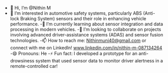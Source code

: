 - 👋 Hi, I’m @Nithin M
- 👀 I’m interested in automotive safety systems, particularly ABS (Anti-lock Braking System) sensors and their role in enhancing vehicle performance.
-🌱 I’m currently learning about sensor integration and data processing in modern vehicles.
-💞️ I’m looking to collaborate on projects involving advanced driver-assistance systems (ADAS) and sensor fusion technologies.
-📫 How to reach me: Nithinmuni40@gmail.com or connect with me on LinkedIn! www.linkedin.com/in/nithin-m-087134264
-😄 Pronouns: He
-⚡ Fun fact: I developed a prototype for an anti-drowsiness system that used sensor data to monitor driver alertness in a remote-controlled car!

<!---
Nithinm23/Nithinm23 is a ✨ special ✨ repository because its `README.md` (this file) appears on your GitHub profile.
You can click the Preview link to take a look at your changes.
--->
